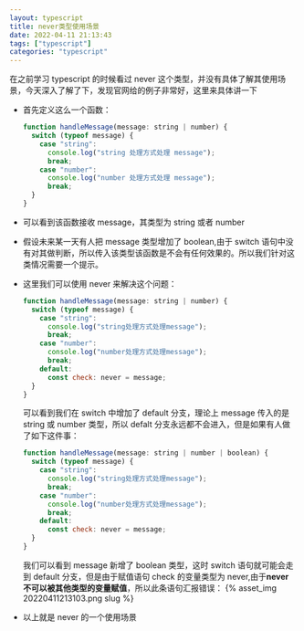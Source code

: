 ```yaml
---
layout: typescript
title: never类型使用场景
date: 2022-04-11 21:13:43
tags: ["typescript"]
categories: "typescript"
---
```


在之前学习 typescript 的时候看过 never 这个类型，并没有具体了解其使用场景，今天深入了解了下，发现官网给的例子非常好，这里来具体讲一下

- 首先定义这么一个函数：

  ```javascript
  function handleMessage(message: string | number) {
    switch (typeof message) {
      case "string":
        console.log("string 处理方式处理 message");
        break;
      case "number":
        console.log("number 处理方式处理 message");
        break;
    }
  }
  ```

- 可以看到该函数接收 message，其类型为 string 或者 number
- 假设未来某一天有人把 message 类型增加了 boolean,由于 switch 语句中没有对其做判断，所以传入该类型该函数是不会有任何效果的。所以我们针对这类情况需要一个提示。
- 这里我们可以使用 never 来解决这个问题：

  ```javascript
  function handleMessage(message: string | number) {
    switch (typeof message) {
      case "string":
        console.log("string处理方式处理message");
        break;
      case "number":
        console.log("number处理方式处理message");
        break;
      default:
        const check: never = message;
    }
  }
  ```

  可以看到我们在 switch 中增加了 default 分支，理论上 message 传入的是 string 或 number 类型，所以 defalt 分支永远都不会进入，但是如果有人做了如下这件事：

  ```javascript
  function handleMessage(message: string | number | boolean) {
    switch (typeof message) {
      case "string":
        console.log("string处理方式处理message");
        break;
      case "number":
        console.log("number处理方式处理message");
        break;
      default:
        const check: never = message;
    }
  }
  ```

  我们可以看到 message 新增了 boolean 类型，这时 switch 语句就可能会走到 default 分支，但是由于赋值语句 check 的变量类型为 never,由于**never 不可以被其他类型的变量赋值**，所以此条语句汇报错误：
  {% asset_img 20220411213103.png slug %}

- 以上就是 never 的一个使用场景
